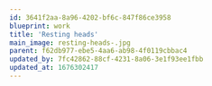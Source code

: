 ```yaml
---
id: 3641f2aa-8a96-4202-bf6c-847f86ce3958
blueprint: work
title: 'Resting heads'
main_image: resting-heads-.jpg
parent: f62db977-ebe5-4aa6-ab98-4f0119cbbac4
updated_by: 7fc42862-88cf-4231-8a06-3e1f93ee1fbb
updated_at: 1676302417
---
```

